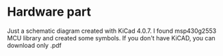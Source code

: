 # Hardware part
Just a schematic diagram created with KiCad 4.0.7. I found msp430g2553 MCU library and created some symbols.
If you don't have KiCAD, you can download only .pdf
